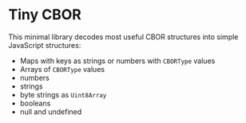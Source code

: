 # Tiny CBOR

This minimal library decodes most useful CBOR structures into simple JavaScript
structures:

* Maps with keys as strings or numbers with `CBORType` values
* Arrays of `CBORType` values
* numbers
* strings
* byte strings as `Uint8Array`
* booleans
* null and undefined


